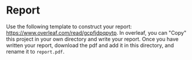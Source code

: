# Report

Use the following template to construct your report: https://www.overleaf.com/read/gcpfjdpqpytp. In overleaf, you can "Copy" this project in your own directory and write your report.
Once you have written your report, download the pdf and add it in this directory, and rename it to `report.pdf`. 